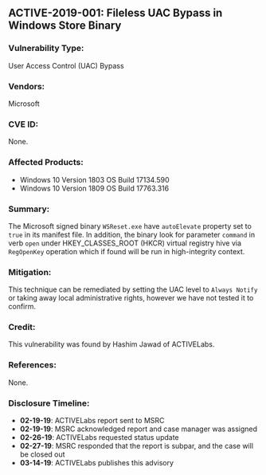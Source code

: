 ## ACTIVE-2019-001: Fileless UAC Bypass in Windows Store Binary

### Vulnerability Type:
User Access Control (UAC) Bypass

### Vendors:
Microsoft

### CVE ID:
None.

### Affected Products:
- Windows 10 Version 1803 OS Build 17134.590 
- Windows 10 Version 1809 OS Build 17763.316


### Summary:
The Microsoft signed binary `WSReset.exe` have `autoElevate` property set to `true` in its manifest file. In addition, the binary look for parameter `command` in verb `open` under HKEY_CLASSES_ROOT (HKCR) virtual registry hive via `RegOpenKey` operation which if found will be run in high-integrity context.  

### Mitigation:
This technique can be remediated by setting the UAC level to `Always Notify` or taking away local administrative rights, however we have not tested it to confirm.

### Credit:
This vulnerability was found by Hashim Jawad of ACTIVELabs.

### References:
None.

### Disclosure Timeline:
- **02-19-19**: ACTIVELabs report sent to MSRC
- **02-19-19**: MSRC acknowledged report and case manager was assigned
- **02-26-19**: ACTIVELabs requested status update
- **02-27-19**: MSRC responded that the report is subpar, and the case will be closed out
- **03-14-19**: ACTIVELabs publishes this advisory
